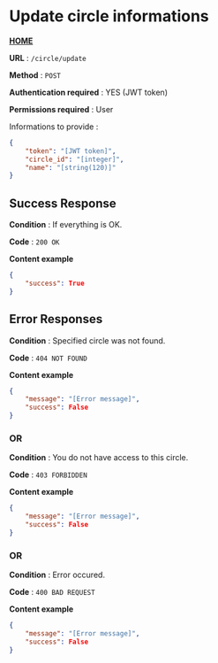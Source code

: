 # Update circle informations
**[HOME](../README.md)**

**URL** : `/circle/update`

**Method** : `POST`

**Authentication required** : YES (JWT token)

**Permissions required** : User


Informations to provide :

```json
{
    "token": "[JWT token]",
    "circle_id": "[integer]",
    "name": "[string(120)]"
}
```

## Success Response

**Condition** : If everything is OK.

**Code** : `200 OK`

**Content example**

```json
{
    "success": True
}
```

## Error Responses

**Condition** : Specified circle was not found.

**Code** : `404 NOT FOUND`

**Content example**

```json
{
    "message": "[Error message]",
    "success": False
}
```

### OR

**Condition** : You do not have access to this circle.

**Code** : `403 FORBIDDEN`

**Content example**

```json
{
    "message": "[Error message]",
    "success": False
}
```

### OR


**Condition** : Error occured.

**Code** : `400 BAD REQUEST`

**Content example**

```json
{
    "message": "[Error message]",
    "success": False
}
```